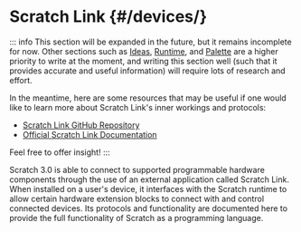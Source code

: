 # Scratch Link {#/devices/}

::: info
This section will be expanded in the future, but it remains incomplete for now. Other sections such as [Ideas](/ideas/), [Runtime](/runtime/), and [Palette](/palette/) are a higher priority to write at the moment, and writing this section well (such that it provides accurate and useful information) will require lots of research and effort.

In the meantime, here are some resources that may be useful if one would like to learn more about Scratch Link's inner workings and protocols:

- [Scratch Link GitHub Repository](https://github.com/scratchfoundation/scratch-link)
- [Official Scratch Link Documentation](https://github.com/scratchfoundation/scratch-link/tree/develop/Documentation)

Feel free to offer insight!
:::

Scratch 3.0 is able to connect to supported programmable hardware components through the use of an external application called Scratch Link. When installed on a user's device, it interfaces with the Scratch runtime to allow certain hardware extension blocks to connect with and control connected devices. Its protocols and functionality are documented here to provide  the full functionality of Scratch as a programming language.
